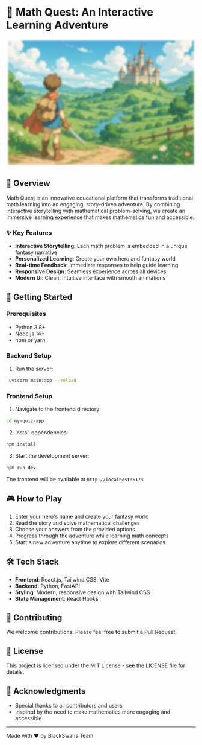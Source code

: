 # 🧮 Math Quest: An Interactive Learning Adventure

![Math Quest Banner](my-quiz-app/src/assets/bg.png)

## 🌟 Overview

Math Quest is an innovative educational platform that transforms traditional math learning into an engaging, story-driven adventure. By combining interactive storytelling with mathematical problem-solving, we create an immersive learning experience that makes mathematics fun and accessible.

### ✨ Key Features

- **Interactive Storytelling**: Each math problem is embedded in a unique fantasy narrative
- **Personalized Learning**: Create your own hero and fantasy world
- **Real-time Feedback**: Immediate responses to help guide learning
- **Responsive Design**: Seamless experience across all devices
- **Modern UI**: Clean, intuitive interface with smooth animations

## 🚀 Getting Started

### Prerequisites

- Python 3.8+
- Node.js 14+
- npm or yarn

### Backend Setup

1. Run the server:
```bash
 uvicorn main:app --reload
```


### Frontend Setup

1. Navigate to the frontend directory:
```bash
cd my-quiz-app
```

2. Install dependencies:
```bash
npm install
```

3. Start the development server:
```bash
npm run dev
```

The frontend will be available at `http://localhost:5173`

## 🎮 How to Play

1. Enter your hero's name and create your fantasy world
2. Read the story and solve mathematical challenges
3. Choose your answers from the provided options
4. Progress through the adventure while learning math concepts
5. Start a new adventure anytime to explore different scenarios

## 🛠️ Tech Stack

- **Frontend**: React.js, Tailwind CSS, Vite
- **Backend**: Python, FastAPI
- **Styling**: Modern, responsive design with Tailwind CSS
- **State Management**: React Hooks

## 🤝 Contributing

We welcome contributions! Please feel free to submit a Pull Request.

## 📝 License

This project is licensed under the MIT License - see the LICENSE file for details.

## 🙏 Acknowledgments

- Special thanks to all contributors and users
- Inspired by the need to make mathematics more engaging and accessible

---

Made with ❤️ by BlackSwans Team

